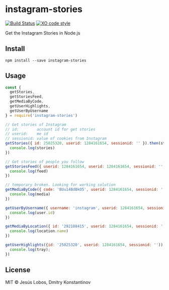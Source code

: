 # instagram-stories

[![Build Status](https://travis-ci.org/jlobos/instagram-stories.svg?branch=master)](https://travis-ci.org/github/jlobos/instagram-stories)
[![XO code style](https://img.shields.io/badge/code_style-XO-5ed9c7.svg)](https://github.com/sindresorhus/xo)

Get the Instagram Stories in Node.js

## Install

```
npm install --save instagram-stories
```

## Usage

```js
const {
  getStories,
  getStoriesFeed,
  getMediaByCode,
  getUserHighlights,
  getUserByUsername
} = require('instagram-stories')

// Get stories of Instagram
// id:        account id for get stories
// userid:    me id
// sessionid: value of cookies from Instagram
getStories({ id: 25025320, userid: 1284161654, sessionid: '' }).then(stories => {
  console.log(stories)
})

// Get stories of people you follow
getStoriesFeed({ userid: 1284161654, userid: 1284161654, sessionid: '' }).then(feed => {
  console.log(feed)
})

// temporary broken. Looking for working solution
getMediaByCode({ code: 'BUu14BdBkO5', userid: 1284161654, sessionid: '' }).then(media => {
  console.log(media)
})

getUserByUsername({ username: 'instagram', userid: 1284161654, sessionid: '' }).then(({ user }) => {
  console.log(user.id)
})

getMediaByLocation({ id: '292188415', userid: 1284161654, sessionid: '' }).then(({ location }) => {
  console.log(location.name)
})

getUserHighlights({id: '25025320', userid: 1284161654, sessionid: '')).then(({ tray }) => {
  console.log(tray);
})
```

## License

MIT © Jesús Lobos, Dmitry Konstantinov
